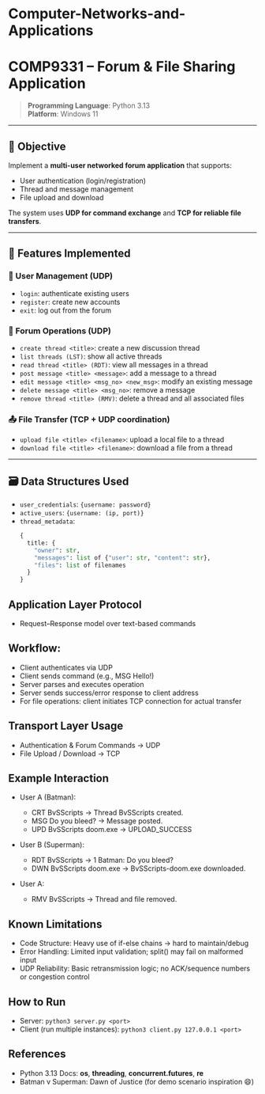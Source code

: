# Computer-Networks-and-Applications

# COMP9331 – Forum & File Sharing Application

> **Programming Language**: Python 3.13  
> **Platform**: Windows 11
---

## 🎯 Objective

Implement a **multi-user networked forum application** that supports:
- User authentication (login/registration)
- Thread and message management
- File upload and download

The system uses **UDP for command exchange** and **TCP for reliable file transfers**.

---

## 📡 Features Implemented

### 🔐 User Management (UDP)
- `login`: authenticate existing users  
- `register`: create new accounts  
- `exit`: log out from the forum

### 💬 Forum Operations (UDP)
- `create thread <title>`: create a new discussion thread  
- `list threads (LST)`: show all active threads  
- `read thread <title> (RDT)`: view all messages in a thread  
- `post message <title> <message>`: add a message to a thread  
- `edit message <title> <msg_no> <new_msg>`: modify an existing message  
- `delete message <title> <msg_no>`: remove a message  
- `remove thread <title> (RMV)`: delete a thread and all associated files

### 📤 File Transfer (TCP + UDP coordination)
- `upload file <title> <filename>`: upload a local file to a thread  
- `download file <title> <filename>`: download a file from a thread

---

## 🗃️ Data Structures Used

- `user_credentials`: `{username: password}`  
- `active_users`: `{username: (ip, port)}`  
- `thread_metadata`:  
  ```python
  {
    title: {
      "owner": str,
      "messages": list of {"user": str, "content": str},
      "files": list of filenames
    }
  }

## Application Layer Protocol
- Request–Response model over text-based commands

## Workflow:
- Client authenticates via UDP
- Client sends command (e.g., MSG Hello!)
- Server parses and executes operation
- Server sends success/error response to client address
- For file operations: client initiates TCP connection for actual transfer

## Transport Layer Usage
- Authentication & Forum Commands → UDP
- File Upload / Download → TCP

## Example Interaction

- User A (Batman):
  - CRT BvSScripts          → Thread BvSScripts created.
  - MSG Do you bleed?       → Message posted.
  - UPD BvSScripts doom.exe → UPLOAD_SUCCESS

- User B (Superman):
  - RDT BvSScripts          → 1 Batman: Do you bleed?
  - DWN BvSScripts doom.exe → BvSScripts-doom.exe downloaded.

- User A:
  - RMV BvSScripts          → Thread and file removed.

## Known Limitations
- Code Structure: Heavy use of if-else chains → hard to maintain/debug
- Error Handling: Limited input validation; split() may fail on malformed input
- UDP Reliability: Basic retransmission logic; no ACK/sequence numbers or congestion control

## How to Run
- Server: `python3 server.py <port>`
- Client (run multiple instances): `python3 client.py 127.0.0.1 <port>`

## References
- Python 3.13 Docs: **os**, **threading**, **concurrent.futures**, **re**
- Batman v Superman: Dawn of Justice (for demo scenario inspiration 😄)
